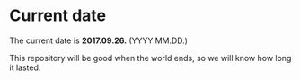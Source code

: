 # Current date

The current date is **2017.09.26.** (YYYY.MM.DD.)

This repository will be good when the world ends, so we will know how long it lasted.